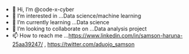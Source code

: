 - 👋 Hi, I’m @code-x-cyber
- 👀 I’m interested in ...Data science/machine learning
- 🌱 I’m currently learning ...Data science
- 💞️ I’m looking to collaborate on ...Data analysis project
- 📫 How to reach me ...https://www.linkedin.com/in/samson-haruna-25aa39247/ , https://twitter.com/aduojo_samson

<!--- i love food/ chelsea fc/ computer scientist/ tech enthusiast
code-x-cyber/code-x-cyber is a ✨ special ✨ repository because its `README.md` (this file) appears on your GitHub profile.
You can click the Preview link to take a look at your changes.
--->
